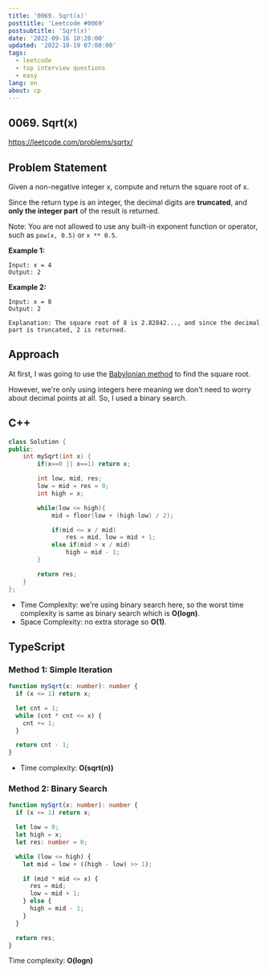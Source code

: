 ```yaml
---
title: '0069. Sqrt(x)'
posttitle: 'Leetcode #0069'
postsubtitle: 'Sqrt(x)'
date: '2022-09-16 10:20:00'
updated: '2022-10-19 07:00:00'
tags:
  - leetcode
  - top interview questions
  - easy
lang: en
about: cp
---
```


## 0069. Sqrt(x)

https://leetcode.com/problems/sqrtx/

## Problem Statement

Given a non-negative integer x, compute and return the square root of x.

Since the return type is an integer, the decimal digits are **truncated**, and **only the integer part** of the result is returned.

Note: You are not allowed to use any built-in exponent function or operator, such as `pow(x, 0.5)` or `x ** 0.5`.

**Example 1:**

```text
Input: x = 4
Output: 2
```

**Example 2:**

```text
Input: x = 8
Output: 2

Explanation: The square root of 8 is 2.82842..., and since the decimal part is truncated, 2 is returned.
```

## Approach

At first, I was going to use the [Babylonian method](blogs.sas.com/content/iml/2016/05/16/babylonian-square-roots.html) to find the square root.

However, we're only using integers here meaning we don't need to worry about decimal points at all. So, I used a binary search.

## C++

```cpp
class Solution {
public:
    int mySqrt(int x) {
        if(x==0 || x==1) return x;

        int low, mid, res;
        low = mid = res = 0;
        int high = x;

        while(low <= high){
            mid = floor(low + (high-low) / 2);

            if(mid <= x / mid)
                res = mid, low = mid + 1;
            else if(mid > x / mid)
                high = mid - 1;
        }

        return res;
    }
};
```

- Time Complexity: we're using binary search here, so the worst time complexity is same as binary search which is **O(logn)**.
- Space Complexity: no extra storage so **O(1)**.

## TypeScript

### Method 1: Simple Iteration

```ts
function mySqrt(x: number): number {
  if (x <= 1) return x;

  let cnt = 1;
  while (cnt * cnt <= x) {
    cnt += 1;
  }

  return cnt - 1;
}
```

- Time complexity: **O(sqrt(n))**

### Method 2: Binary Search

```ts
function mySqrt(x: number): number {
  if (x <= 1) return x;

  let low = 0;
  let high = x;
  let res: number = 0;

  while (low <= high) {
    let mid = low + ((high - low) >> 1);

    if (mid * mid <= x) {
      res = mid;
      low = mid + 1;
    } else {
      high = mid - 1;
    }
  }

  return res;
}
```

Time complexity: **O(logn)**
